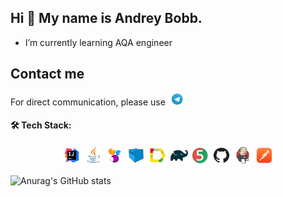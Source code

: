 ## Hi 👋 My name is Andrey Bobb.

- I’m currently learning AQA engineer


## Contact me
For direct communication, please use [<img width="6%" title="Telegram" src="images/Telegram.png">](https://t.me/AndreyBobb)



#### 🛠️ Tech Stack:
<p align="center">
<code><img width="6%" title="IntelliJ IDEA" src="images/IntellijIDEA.svg"></code>
<code><img width="6%" title="Java" src="images/Java.svg"></code>
<code><img width="6%" title="Selenide" src="images/Selenide.svg"></code>
<code><img width="6%" title="Selenoid" src="images/Selenoid.svg"></code>
<code><img width="6%" title="Allure TestOps" src="images/AllureReport.svg"></code>
<code><img width="6%" title="Gradle" src="images/Gradle.svg"></code>
<code><img width="6%" title="JUnit5" src="images/JUnit5.svg"></code>
<code><img width="6%" title="GitHub" src="images/GitHub.svg"></code>
<code><img width="6%" title="Jenkins" src="images/Jenkins.svg"></code>
<code><img width="6%" title="Postman" src="images/Postman.png"></code>
</p>


![Anurag's GitHub stats](https://github-readme-stats.vercel.app/api?username=AndreyBobb&show_icons=true&theme=dark)
